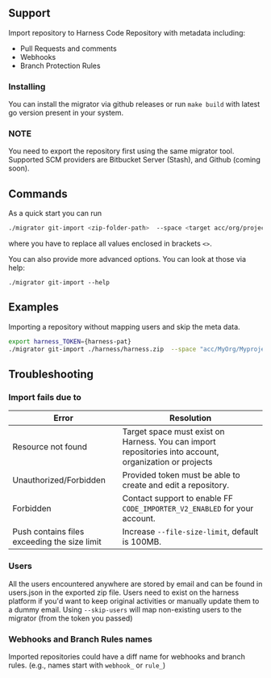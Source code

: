 ## Support
Import repository to Harness Code Repository with metadata including:
- Pull Requests and comments
- Webhooks
- Branch Protection Rules

### Installing
You can install the migrator via github releases or run `make build` with latest go version present in your system.

### NOTE 
You need to export the repository first using the same migrator tool. Supported SCM providers are Bitbucket Server (Stash), and Github (coming soon).

## Commands 
As a quick start you can run 

```sh
./migrator git-import <zip-folder-path>  --space <target acc/org/project> --endpoint <harness-url> --token <token>
```

where you have to replace all values enclosed in brackets `<>`.

You can also provide more advanced options. You can look at those via help: 
```
./migrator git-import --help
```
## Examples

Importing a repository without mapping users and skip the meta data.
```sh
export harness_TOKEN={harness-pat}
./migrator git-import ./harness/harness.zip  --space "acc/MyOrg/Myproject" --endpoint "https://app.harness.io/"  --skip-users  --skip-pr --skip-webhook --skip-rule --file-size-limit 102000000
```

## Troubleshooting

### Import fails due to

| Error | Resolution |
|---|---|
| Resource not found | Target space must exist on Harness. You can import repositories into account, organization or projects |
| Unauthorized/Forbidden | Provided token must be able to create and edit a repository. |
| Forbidden | Contact support to enable FF `CODE_IMPORTER_V2_ENABLED` for your account. |
| Push contains files exceeding the size limit | Increase `--file-size-limit`, default is 100MB. |

### Users
All the users encountered anywhere are stored by email and can be found in users.json in the exported zip file. Users need to exist on the harness platform if you'd want to keep original activities or manually update them to a dummy email. Using `--skip-users` will map non-existing users to the migrator (from the token you passed)

### Webhooks and Branch Rules names
Imported repositories could have a diff name for webhooks and branch rules. (e.g., names start with `webhook_` or `rule_`)

